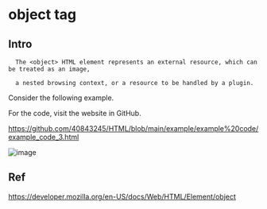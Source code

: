 # object tag
## Intro

      The <object> HTML element represents an external resource, which can be treated as an image, 
 
      a nested browsing context, or a resource to be handled by a plugin.
      
Consider the following example.

For the code, visit the website in GitHub.

https://github.com/40843245/HTML/blob/main/example/example%20code/example_code_3.html

![image](https://user-images.githubusercontent.com/75050655/236372200-070f81a7-32a5-454b-824c-0dce78ef14d9.png)

  
## Ref
https://developer.mozilla.org/en-US/docs/Web/HTML/Element/object


  

